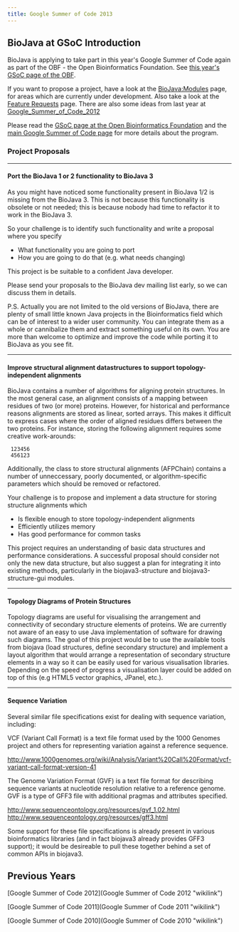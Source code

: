```yaml
---
title: Google Summer of Code 2013
---
```


BioJava at GSoC Introduction
----------------------------

BioJava is applying to take part in this year's Google Summer of Code
again as part of the OBF - the Open Bioinformatics Foundation. See [this
year's GSoC page of the
OBF](https://github.com/OBF/GSoC/wiki/Google-Summer-of-Code-2013).

If you want to propose a project, have a look at the <BioJava:Modules>
page, for areas which are currently under development. Also take a look
at the [Feature Requests](BioJava3_Feature_Requests "wikilink") page.
There are also some ideas from last year at
[Google\_Summer\_of\_Code\_2012](Google_Summer_of_Code_2012 "wikilink")

Please read the [GSoC page at the Open Bioinformatics
Foundation](http://www.open-bio.org/wiki/Google_Summer_of_Code) and the
[main Google Summer of Code page](http://code.google.com/soc) for more
details about the program.

### Project Proposals

------------------------------------------------------------------------

#### Port the BioJava 1 or 2 functionality to BioJava 3

As you might have noticed some functionality present in BioJava 1/2 is
missing from the BioJava 3. This is not because this functionality is
obsolete or not needed; this is because nobody had time to refactor it
to work in the BioJava 3.

So your challenge is to identify such functionality and write a proposal
where you specify

-   What functionality you are going to port
-   How you are going to do that (e.g. what needs changing)

This project is be suitable to a confident Java developer.

Please send your proposals to the BioJava dev mailing list early, so we
can discuss them in details.

P.S. Actually you are not limited to the old versions of BioJava, there
are plenty of small little known Java projects in the Bioinformatics
field which can be of interest to a wider user community. You can
integrate them as a whole or cannibalize them and extract something
useful on its own. You are more than welcome to optimize and improve the
code while porting it to BioJava as you see fit.

------------------------------------------------------------------------

#### Improve structural alignment datastructures to support topology-independent alignments

BioJava contains a number of algorithms for aligning protein structures.
In the most general case, an alignment consists of a mapping between
residues of two (or more) proteins. However, for historical and
performance reasons alignments are stored as linear, sorted arrays. This
makes it difficult to express cases where the order of aligned residues
differs between the two proteins. For instance, storing the following
alignment requires some creative work-arounds:

` 123456`  
` 456123`

Additionally, the class to store structural alignments (AFPChain)
contains a number of unneccessary, poorly documented, or
algorithm-specific parameters which should be removed or refactored.

Your challenge is to propose and implement a data structure for storing
structure alignments which

-   Is flexible enough to store topology-independent alignments
-   Efficiently utilizes memory
-   Has good performance for common tasks

This project requires an understanding of basic data structures and
performance considerations. A successful proposal should consider not
only the new data structure, but also suggest a plan for integrating it
into existing methods, particularly in the biojava3-structure and
biojava3-structure-gui modules.

------------------------------------------------------------------------

#### Topology Diagrams of Protein Structures

Topology diagrams are useful for visualising the arrangement and
connectivity of secondary structure elements of proteins. We are
currently not aware of an easy to use Java implementation of software
for drawing such diagrams. The goal of this project would be to use the
available tools from biojava (load structures, define secondary
structure) and implement a layout algorithm that would arrange a
representation of secondary structure elements in a way so it can be
easily used for various visualisation libraries. Depending on the speed
of progress a visualisation layer could be added on top of this (e.g
HTML5 vector graphics, JPanel, etc.).

------------------------------------------------------------------------

#### Sequence Variation

Several similar file specifications exist for dealing with sequence
variation, including:

VCF (Variant Call Format) is a text file format used by the 1000 Genomes
project and others for representing variation against a reference
sequence.

<http://www.1000genomes.org/wiki/Analysis/Variant%20Call%20Format/vcf-variant-call-format-version-41>

The Genome Variation Format (GVF) is a text file format for describing
sequence variants at nucleotide resolution relative to a reference
genome. GVF is a type of GFF3 file with additional pragmas and
attributes specified.

<http://www.sequenceontology.org/resources/gvf_1.02.html>
<http://www.sequenceontology.org/resources/gff3.html>

Some support for these file specifications is already present in various
bioinformatics libraries (and in fact biojava3 already provides GFF3
support); it would be desireable to pull these together behind a set of
common APIs in biojava3.

Previous Years
--------------

[Google Summer of Code 2012](Google Summer of Code 2012 "wikilink")

[Google Summer of Code 2011](Google Summer of Code 2011 "wikilink")

[Google Summer of Code 2010](Google Summer of Code 2010 "wikilink")
